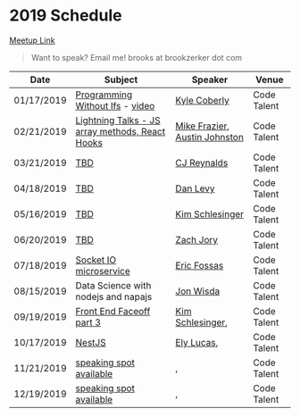 # 2019 Schedule

[Meetup Link](http://www.meetup.com/Node-js-Denver-Boulder/)

> Want to speak? Email me! brooks at brookzerker dot com

| Date       | Subject                                                                                         | Speaker                                                  | Venue       |
|------------|-------------------------------------------------------------------------------------------------|----------------------------------------------------------|-------------|
| 01/17/2019 | [Programming Without Ifs](https://www.meetup.com/Node-js-Denver-Boulder/events/nprrhpyzcbwb/) - [video](https://www.youtube.com/watch?v=400uu1vwgaM)  | [Kyle Coberly](https://www.linkedin.com/in/kylecoberly/) | Code Talent |
| 02/21/2019 | [Lightning Talks - JS array methods, React Hooks](https://www.meetup.com/Node-js-Denver-Boulder/events/nprrhpyzdbcc/) | [Mike Frazier](https://www.linkedin.com/in/mikesfrazier/), [Austin Johnston](https://www.linkedin.com/in/austinrjohnston/) | Code Talent                 |
| 03/21/2019 | [TBD]()  | [CJ Reynalds]() | Code Talent                 |
| 04/18/2019 | [TBD]()  | [Dan Levy]() | Code Talent                 |
| 05/16/2019 | [TBD]() | [Kim Schlesinger]() | Code Talent
| 06/20/2019 | [TBD]() | [Zach Jory]() | Code Talent |
| 07/18/2019 | [Socket IO microservice]() | [Eric Fossas]() | Code Talent |
| 08/15/2019 | Data Science with nodejs and napajs | [Jon Wisda](https://www.linkedin.com/in/jon-wisda-104331/) | Code Talent |
| 09/19/2019 | [Front End Faceoff part 3]() | [Kim Schlesinger](), | Code Talent
| 10/17/2019 | [NestJS]() | [Ely Lucas](https://www.twitter.com/elyucas), | Code Talent 
| 11/21/2019 | [speaking spot available]() | [](), | Code Talent 
| 12/19/2019 | [speaking spot available]() | [](), | Code Talent 
